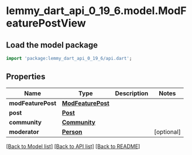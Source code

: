 # lemmy_dart_api_0_19_6.model.ModFeaturePostView

## Load the model package
```dart
import 'package:lemmy_dart_api_0_19_6/api.dart';
```

## Properties
Name | Type | Description | Notes
------------ | ------------- | ------------- | -------------
**modFeaturePost** | [**ModFeaturePost**](ModFeaturePost.md) |  | 
**post** | [**Post**](Post.md) |  | 
**community** | [**Community**](Community.md) |  | 
**moderator** | [**Person**](Person.md) |  | [optional] 

[[Back to Model list]](../README.md#documentation-for-models) [[Back to API list]](../README.md#documentation-for-api-endpoints) [[Back to README]](../README.md)


